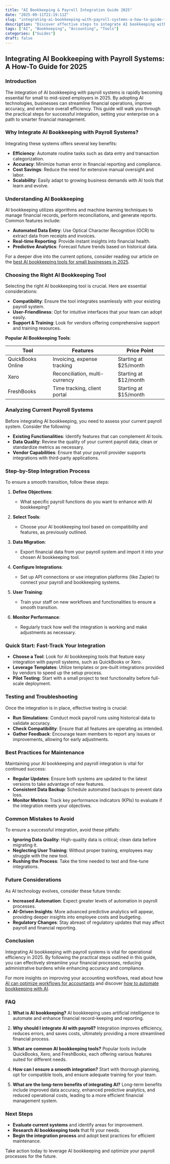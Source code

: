 ```yaml
---
title: "AI Bookkeeping & Payroll Integration Guide 2025"
date: "2025-09-11T21:19:11Z"
slug: "integrating-ai-bookkeeping-with-payroll-systems-a-how-to-guide-for-2025"
description: "Discover effective steps to integrate AI bookkeeping with payroll systems to streamline operations for small to mid-size employers in 2025."
tags: ["AI", "Bookkeeping", "Accounting", "Tools"]
categories: ["Guides"]
draft: false
---
```


## Integrating AI Bookkeeping with Payroll Systems: A How-To Guide for 2025

### Introduction

The integration of AI bookkeeping with payroll systems is rapidly becoming essential for small to mid-sized employers in 2025. By adopting AI technologies, businesses can streamline financial operations, improve accuracy, and enhance overall efficiency. This guide will walk you through the practical steps for successful integration, setting your enterprise on a path to smarter financial management.

### Why Integrate AI Bookkeeping with Payroll Systems?

Integrating these systems offers several key benefits:

- **Efficiency**: Automate routine tasks such as data entry and transaction categorization.
- **Accuracy**: Minimize human error in financial reporting and compliance.
- **Cost Savings**: Reduce the need for extensive manual oversight and labor.
- **Scalability**: Easily adapt to growing business demands with AI tools that learn and evolve.

### Understanding AI Bookkeeping

AI bookkeeping utilizes algorithms and machine learning techniques to manage financial records, perform reconciliations, and generate reports. Common features include:

- **Automated Data Entry**: Use Optical Character Recognition (OCR) to extract data from receipts and invoices.
- **Real-time Reporting**: Provide instant insights into financial health.
- **Predictive Analytics**: Forecast future trends based on historical data.

For a deeper dive into the current options, consider reading our article on the [best AI bookkeeping tools for small businesses in 2025](/posts/best-ai-bookkeeping-tools-for-small-businesses-2025/).

### Choosing the Right AI Bookkeeping Tool

Selecting the right AI bookkeeping tool is crucial. Here are essential considerations:

- **Compatibility**: Ensure the tool integrates seamlessly with your existing payroll system.
- **User-Friendliness**: Opt for intuitive interfaces that your team can adopt easily.
- **Support & Training**: Look for vendors offering comprehensive support and training resources.

**Popular AI Bookkeeping Tools**:

| Tool                | Features                         | Price Point           |
|---------------------|----------------------------------|-----------------------|
| QuickBooks Online    | Invoicing, expense tracking      | Starting at $25/month |
| Xero                | Reconciliation, multi-currency   | Starting at $12/month |
| FreshBooks          | Time tracking, client portal     | Starting at $15/month |

### Analyzing Current Payroll Systems

Before integrating AI bookkeeping, you need to assess your current payroll system. Consider the following:

- **Existing Functionalities**: Identify features that can complement AI tools.
- **Data Quality**: Review the quality of your current payroll data; clean or standardize metrics as necessary.
- **Vendor Capabilities**: Ensure that your payroll provider supports integrations with third-party applications.

### Step-by-Step Integration Process

To ensure a smooth transition, follow these steps:

1. **Define Objectives**:
   - What specific payroll functions do you want to enhance with AI bookkeeping?

2. **Select Tools**:
   - Choose your AI bookkeeping tool based on compatibility and features, as previously outlined.

3. **Data Migration**:
   - Export financial data from your payroll system and import it into your chosen AI bookkeeping tool.

4. **Configure Integrations**:
   - Set up API connections or use integration platforms (like Zapier) to connect your payroll and bookkeeping systems.

5. **User Training**:
   - Train your staff on new workflows and functionalities to ensure a smooth transition.

6. **Monitor Performance**:
   - Regularly track how well the integration is working and make adjustments as necessary.

### Quick Start: Fast-Track Your Integration

- **Choose a Tool**: Look for AI bookkeeping tools that feature easy integration with payroll systems, such as QuickBooks or Xero.
- **Leverage Templates**: Utilize templates or pre-built integrations provided by vendors to speed up the setup process.
- **Pilot Testing**: Start with a small project to test functionality before full-scale deployment.

### Testing and Troubleshooting

Once the integration is in place, effective testing is crucial:

- **Run Simulations**: Conduct mock payroll runs using historical data to validate accuracy.
- **Check Compatibility**: Ensure that all features are operating as intended.
- **Gather Feedback**: Encourage team members to report any issues or improvements, allowing for early adjustments.

### Best Practices for Maintenance

Maintaining your AI bookkeeping and payroll integration is vital for continued success:

- **Regular Updates**: Ensure both systems are updated to the latest versions to take advantage of new features.
- **Consistent Data Backup**: Schedule automated backups to prevent data loss.
- **Monitor Metrics**: Track key performance indicators (KPIs) to evaluate if the integration meets your objectives.

### Common Mistakes to Avoid

To ensure a successful integration, avoid these pitfalls:

- **Ignoring Data Quality**: High-quality data is critical; clean data before migrating it.
- **Neglecting User Training**: Without proper training, employees may struggle with the new tool.
- **Rushing the Process**: Take the time needed to test and fine-tune integrations.

### Future Considerations

As AI technology evolves, consider these future trends:

- **Increased Automation**: Expect greater levels of automation in payroll processes.
- **AI-Driven Insights**: More advanced predictive analytics will appear, providing deeper insights into employee costs and budgeting.
- **Regulatory Changes**: Stay abreast of regulatory updates that may affect payroll and financial reporting.

### Conclusion

Integrating AI bookkeeping with payroll systems is vital for operational efficiency in 2025. By following the practical steps outlined in this guide, you can effectively streamline your financial processes, reducing administrative burdens while enhancing accuracy and compliance.

For more insights on improving your accounting workflows, read about how [AI can optimize workflows for accountants](/posts/ai-for-accountants-optimize-workflows-to-serve-more-clients/) and discover [how to automate bookkeeping with AI](posts/how-to-automate-bookkeeping-with-ai-quickbooks-receipt-ocr/).

### FAQ

1. **What is AI bookkeeping?**
   AI bookkeeping uses artificial intelligence to automate and enhance financial record-keeping and reporting.

2. **Why should I integrate AI with payroll?**
   Integration improves efficiency, reduces errors, and saves costs, ultimately providing a more streamlined financial process.

3. **What are common AI bookkeeping tools?**
   Popular tools include QuickBooks, Xero, and FreshBooks, each offering various features suited for different needs.

4. **How can I ensure a smooth integration?**
   Start with thorough planning, opt for compatible tools, and ensure adequate training for your team.

5. **What are the long-term benefits of integrating AI?**
   Long-term benefits include improved data accuracy, enhanced predictive analytics, and reduced operational costs, leading to a more efficient financial management system.

### Next Steps

- **Evaluate current systems** and identify areas for improvement.
- **Research AI bookkeeping tools** that fit your needs.
- **Begin the integration process** and adopt best practices for efficient maintenance.

Take action today to leverage AI bookkeeping and optimize your payroll processes for the future.
